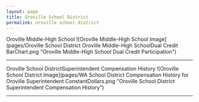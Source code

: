 ```yaml
---
layout: page
title: Oroville School District
permalink: oroville school district
---
```



Oroville Middle-High School
![Oroville Middle-High School Image](pages/Oroville School District Oroville Middle-High SchoolDual Credit BarChart.png "Oroville Middle-High School Dual Credit Participation")

___

Oroville School DistrictSuperintendent Compensation History
![Oroville School District Image](pages/WA School District Compensation History for Oroville Superintendent ConstantDollars.png "Oroville School District Superintendent Compensation History")

___

